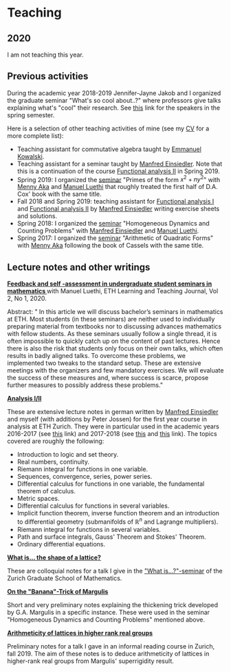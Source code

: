 # Teaching

## 2020

I am not teaching this year.

## Previous activities

During the academic year 2018-2019 <a>Jennifer-Jayne Jakob</a> and I organized the graduate seminar "What's so cool about..?" where professors give talks explaining what's "cool" their research. See <a href="https://math.ethz.ch/news-and-events/events/research-seminars/whats-so-cool-about.html?s=hs18">this</a> link for the speakers in the spring semester.

Here is a selection of other teaching activities of mine (see my <a href="https://people.math.ethz.ch/~awieser/other/cv_AW.pdf">CV</a> for a more complete list):

- Teaching assistant for commutative algebra taught by <a href="https://people.math.ethz.ch/~kowalski/">Emmanuel Kowalski</a>.
- Teaching assistant for a seminar taught by <a href="https://people.math.ethz.ch/~einsiedl/">Manfred Einsiedler</a>. Note that this is a continuation of the course <a href="https://metaphor.ethz.ch/x/2019/fs/401-3462-00L/">Functional analysis II</a> in Spring 2019.
- Spring 2019: I organized the <a href="https://metaphor.ethz.ch/x/2019/fs/401-3110-19L/">seminar</a> "Primes of the form $x^2+ny^2$" with <a href="https://people.math.ethz.ch/~menashea/">Menny Aka</a> and <a href="https://manuelluethi.github.io/">Manuel Luethi</a> that roughly treated the first half of D.A. Cox' book with the same title.
- Fall 2018 and Spring 2019: teaching assistant for <a href="https://metaphor.ethz.ch/x/2018/hs/401-3461-00L/">Functional analysis I</a> and <a href="https://metaphor.ethz.ch/x/2019/fs/401-3462-00L/">Functional analysis II</a> by <a href="https://people.math.ethz.ch/~einsiedl/">Manfred Einsiedler</a> writing exercise sheets and solutions.
- Spring 2018: I organized the <a href="https://metaphor.ethz.ch/x/2018/fs/401-3370-67L/">seminar</a> "Homogeneous Dynamics and Counting Problems" with <a href="https://people.math.ethz.ch/~einsiedl/">Manfred Einsiedler</a> and <a href="https://manuelluethi.github.io/">Manuel Luethi</a>.
- Spring 2017: I organized the <a href="https://metaphor.ethz.ch/x/2017/fs/401-3370-17L/">seminar</a> "Arithmetic of Quadratic Forms" with <a href="https://people.math.ethz.ch/~menashea/">Menny Aka</a> following the book of Cassels with the same title.

## Lecture notes and other writings

<a href="https://learningteaching.ethz.ch/index.php/lt-eth/article/view/77/38"><b> Feedback and self
-assessment in undergraduate student 
seminars in mathematics  </b></a> with Manuel Luethi, ETH Learning and Teaching Journal, Vol 2, No 1, 2020.

Abstract: " In this article we will discuss bachelor’s seminars in mathematics at ETH. Most students (in 
these  seminars)  are  neither  used  to  individually  preparing  material  from  textbooks  nor  to discussing advances mathematics with fellow students. 
As these seminars usually follow a single thread, it is often impossible to quickly catch up on 
the content of past lectures. Hence there is also the risk that students only focus on their own 
talks, which often results in badly aligned talks.
To overcome these problems, we 
implemented two tweaks to the standard setup. These are 
extensive  meetings  with  the  organizers  and  few  mandatory  exercises.  We  will  evaluate  the success  of  these  measures  and,  where  success  is  scarce,  propose  further  measures  to possibly address these problems."


<a href="lecture_notes/Analysis-Skript.pdf"><b> Analysis I/II </b></a>

These are extensive lecture notes in german written by <a href="https://people.math.ethz.ch/~einsiedl/">Manfred Einsiedler</a> and myself (with additions by Peter Jossen) for the first year course in analysis at ETH Zurich. 
They were in particular used in the academic years 2016-2017 (see <a href="https://metaphor.ethz.ch/x/2017/fs/401-1262-07L/">this</a> link) and 2017-2018 (see <a href="https://metaphor.ethz.ch/x/2017/hs/401-1261-07L/">this</a> and <a href="https://metaphor.ethz.ch/x/2018/fs/401-1262-07L/">this</a> link).
The topics covered are roughly the following:
- Introduction to logic and set theory.
- Real numbers, continuity.
- Riemann integral for functions in one variable.
- Sequences, convergence, series, power series.
- Differential calculus for functions in one variable, the fundamental theorem of calculus.
- Metric spaces.
- Differential calculus for functions in several variables.
- Implicit function theorem, inverse function theorem and an introduction to differential geometry (submanifolds of $\mathbb{R}^n$ and Lagrange multipliers).
- Riemann integral for functions in several variables.
- Path and surface integrals, Gauss' Theorem and Stokes' Theorem.
- Ordinary differential equations.

<a href="lecture_notes/what_is.pdf"><b> What is... the shape of a lattice?</b></a>

These are colloquial notes for a talk I give in the <a href="https://www.math.uzh.ch/index.php?id=ve_KO_det&key2=1187&semId=38">"What is...?"-seminar</a> of the Zurich Graduate School of Mathematics.

<a href="lecture_notes/banana.pdf"><b> On the "Banana"-Trick of Margulis </b></a>

Short and very preliminary notes explaining the thickening trick developed by G.A. Margulis in a specific instance. These were used in the seminar "Homogeneous Dynamics and Counting Problems" mentioned above.

<a href="lecture_notes/ArithmeticityMargulis.pdf"><b> Arithmeticity of lattices in higher rank real groups </b></a>

Preliminary notes for a talk I gave in an informal reading course in Zurich, fall 2019. The aim of these notes is to deduce arithmeticity of lattices in higher-rank real groups from Margulis' superrigidity result.

